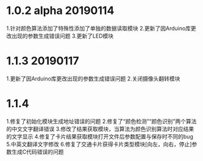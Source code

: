 1.0.2 alpha 20190114
====================
1.针对颜色算法添加了特殊性添加了单独的数据读取模块
2.更新了因Arduino库更改出现的参数生成错误问题
3.更新了LED模块

1.1.3 20190117
==============
1.更新了因Arduino库更改出现的参数生成错误问题
2.关闭摄像头翻转模块

1.1.4
==============
1.修复了初始化模块生成地址错误的问题
2.修复了“颜色检测”“颜色识别”两个算法的中文文字翻译错误
3.修改了结果获取模块，当算法为颜色识别算法时对应结果的文字显示
4.修复了卡片结果获取模块打开文件后参数配置与保存时不同的bug
5.中英文翻译文字修改
6.修复了交通卡片获得卡片类型模块[向左，向右，停止]参数生成C代码错误的问题



